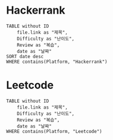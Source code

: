 

# Hackerrank
```dataview 
TABLE without ID
	file.link as "제목",
	Difficulty as "난이도",
	Review as "복습",
	date as "날짜"
SORT date desc
WHERE contains(Platform, "Hackerrank")
```
# Leetcode
```dataview 
TABLE without ID
	file.link as "제목",
	Difficulty as "난이도",
	Review as "복습",
	date as "날짜"
WHERE contains(Platform, "Leetcode")
```
